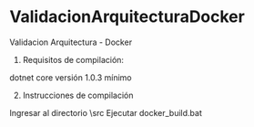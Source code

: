 # ValidacionArquitecturaDocker
Validacion Arquitectura - Docker

1. Requisitos de compilación: 

dotnet core versión 1.0.3 mínimo

2. Instrucciones de compilación

Ingresar al directorio \src
Ejecutar docker_build.bat
